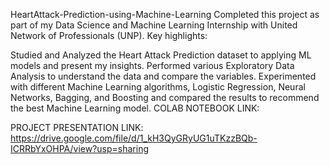 HeartAttack-Prediction-using-Machine-Learning
Completed this project as part of my Data Science and Machine Learning Internship with United Network of Professionals (UNP). Key highlights:

Studied and Analyzed the Heart Attack Prediction dataset to applying ML models and present my insights.
Performed various Exploratory Data Analysis to understand the data and compare the variables.
Experimented with different Machine Learning algorithms, Logistic Regression, Neural Networks, Bagging, and Boosting and compared the results to recommend the best Machine Learning model.
COLAB NOTEBOOK LINK: 

PROJECT PRESENTATION LINK: https://drive.google.com/file/d/1_kH3QyGRyUG1uTKzzBQb-ICRRbYxOHPA/view?usp=sharing
